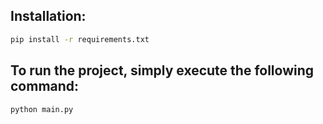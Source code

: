 ## Installation:

```bash
pip install -r requirements.txt
```

## To run the project, simply execute the following command:

```bash
python main.py
```
